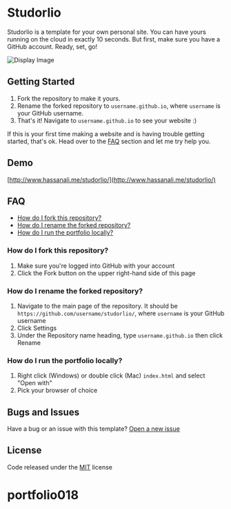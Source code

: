 # Studorlio

Studorlio is a template for your own personal site. You can have yours running on the cloud in exactly 10 seconds. But first, make sure you have a GitHub account. Ready, set, go!

![Display Image](https://raw.githubusercontent.com/helfi92/studorlio/master/assets/img/studorlio.png)

## Getting Started
1. Fork the repository to make it yours.
2. Rename the forked repository to `username.github.io`, where `username` is your GitHub username.
3. That's it! Navigate to `username.github.io` to see your website :) 

If this is your first time making a website and is having trouble getting started, that's ok. Head over to the [FAQ](#faq) section and let me try help you.

## Demo
[http://www.hassanali.me/studorlio/](http://www.hassanali.me/studorlio/)

## FAQ
* [How do I fork this repository?](#how-do-i-fork-this-repository)
* [How do I rename the forked repository?](#how-do-i-rename-the-forked-repository)
* [How do I run the portfolio locally?](#how-do-i-run-the-portfolio-locally)

### How do I fork this repository?
1. Make sure you're logged into GitHub with your account
2. Click the Fork button on the upper right-hand side of this page

### How do I rename the forked repository?
1. Navigate to the main page of the repository. It should be `https://github.com/username/studorlio/`, where `username` is your GitHub username
2. Click Settings
3. Under the Repository name heading, type `username.github.io` then click Rename

### How do I run the portfolio locally?
1. Right click (Windows) or double click (Mac) `index.html` and select "Open with"
2. Pick your browser of choice

## Bugs and Issues
Have a bug or an issue with this template? [Open a new issue](https://github.com/helfi92/studorlio/issues)

## License
Code released under the [MIT](https://github.com/helfi92/studorlio/blob/master/LICENSE) license

# portfolio018
